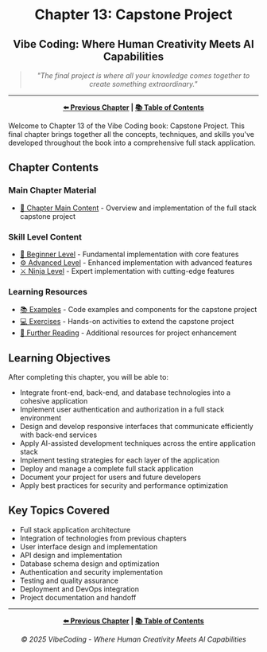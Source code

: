 <div align="center">

# Chapter 13: Capstone Project

</div>

<div align="center">

## Vibe Coding: Where Human Creativity Meets AI Capabilities

</div>

<div align="center">

> *"The final project is where all your knowledge comes together to create something extraordinary."*

</div>

---

<div align="center">

**[⬅️ Previous Chapter](../Chapter_12_Future_of_Vibe_Coding/Chapter_12_Main.md) | [📚 Table of Contents](../README.md)**

</div>

Welcome to Chapter 13 of the Vibe Coding book: Capstone Project. This final chapter brings together all the concepts, techniques, and skills you've developed throughout the book into a comprehensive full stack application.

## Chapter Contents

### Main Chapter Material

- [📝 Chapter Main Content](./Chapter_13_Main.md) - Overview and implementation of the full stack capstone project

### Skill Level Content

- [🔰 Beginner Level](./Chapter_13_Beginner.md) - Fundamental implementation with core features
- [⚙️ Advanced Level](./Chapter_13_Advanced.md) - Enhanced implementation with advanced features
- [⚔️ Ninja Level](./Chapter_13_Ninja.md) - Expert implementation with cutting-edge features

### Learning Resources

- [📚 Examples](./examples/) - Code examples and components for the capstone project
- [💻 Exercises](./exercises/) - Hands-on activities to extend the capstone project
- [📖 Further Reading](./resources/further_reading.md) - Additional resources for project enhancement

## Learning Objectives

After completing this chapter, you will be able to:

- Integrate front-end, back-end, and database technologies into a cohesive application
- Implement user authentication and authorization in a full stack environment
- Design and develop responsive interfaces that communicate efficiently with back-end services
- Apply AI-assisted development techniques across the entire application stack
- Implement testing strategies for each layer of the application
- Deploy and manage a complete full stack application
- Document your project for users and future developers
- Apply best practices for security and performance optimization

## Key Topics Covered

- Full stack application architecture
- Integration of technologies from previous chapters
- User interface design and implementation
- API design and implementation
- Database schema design and optimization
- Authentication and security implementation
- Testing and quality assurance
- Deployment and DevOps integration
- Project documentation and handoff

---

<div align="center">

**[⬅️ Previous Chapter](../Chapter_12_Future_of_Vibe_Coding/Chapter_12_Main.md) | [📚 Table of Contents](../README.md)**

</div>

<div align="center">

*© 2025 VibeCoding - Where Human Creativity Meets AI Capabilities*

</div>
